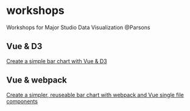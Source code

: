 # workshops
Workshops for Major Studio Data Visualization @Parsons

## Vue & D3
[Create a simple bar chart with Vue & D3](./vue-bar-chart/)
## Vue & webpack
[Create a simpler, reuseable bar chart with webpack and Vue single file components](./vue-single-file-components)
